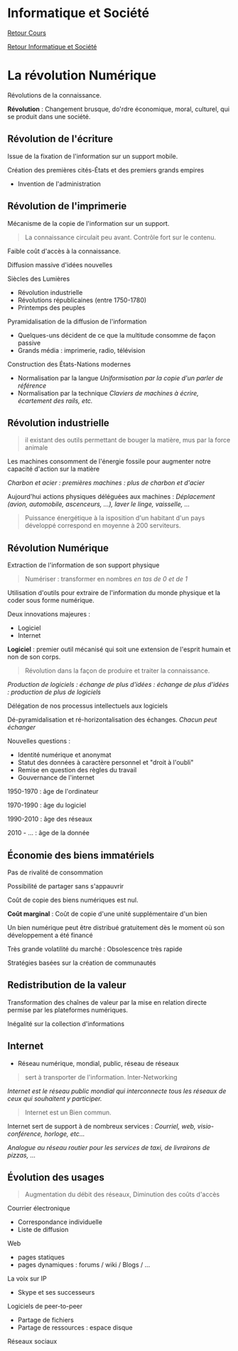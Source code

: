 # Informatique et Société

[Retour Cours](https://mcheungsen.github.io/cours/ "Licence 3")

[Retour Informatique et Société](index.md)

# La révolution Numérique

Révolutions de la connaissance.

**Révolution** : Changement brusque, do'rdre économique, moral, culturel, qui se produit dans une société.

## Révolution de l'écriture

Issue de la fixation de l'information sur un support mobile.

Création des premières cités-États et des premiers grands empires
- Invention de l'administration

## Révolution de l'imprimerie

Mécanisme de la copie de l'information sur un support.

> La connaissance circulait peu avant. Contrôle fort sur le contenu.

Faible coût d'accès à la connaissance.

Diffusion massive d'idées nouvelles

Siècles des Lumières
- Révolution industrielle
- Révolutions républicaines (entre 1750-1780)
- Printemps des peuples

Pyramidalisation de la diffusion de l'information
- Quelques-uns décident de ce que la multitude consomme de façon passive
- Grands média : imprimerie, radio, télévision

Construction des États-Nations modernes
- Normalisation par la langue *Uniformisation par la copie d'un parler de référence*
- Normalisation par la technique *Claviers de machines à écrire, écartement des rails, etc.*

## Révolution industrielle
> il existant des outils permettant de bouger la matière, mus par la force animale

Les machines consomment de l'énergie fossile pour augmenter notre capacité d'action sur la matière

*Charbon et acier : premières machines : plus de charbon et d'acier*

Aujourd'hui actions physiques déléguées aux machines :
*Déplacement (avion, automobile, ascenceurs, ...), laver le linge, vaisselle, ...*

> Puissance énergétique à la isposition d'un habitant d'un pays développé correspond en moyenne à 200 serviteurs.

## Révolution Numérique
Extraction de l'information de son support physique

> Numériser : transformer en nombres *en tas de 0 et de 1*

Utilisation d'outils pour extraire de l'information du monde physique et la coder sous forme numérique.

Deux innovations majeures :
- Logiciel
- Internet

**Logiciel** : premier outil mécanisé qui soit une extension de l'esprit humain et non de son corps.
> Révolution dans la façon de produire et traiter la connaissance.

*Production de logiciels : échange de plus d'idées : échange de plus d'idées : production de plus de logiciels*

Délégation de nos processus intellectuels aux logiciels

Dé-pyramidalisation et ré-horizontalisation des échanges. *Chacun peut échanger*

Nouvelles questions :
- Identité numérique et anonymat
- Statut des données à caractère personnel et "droit à l'oubli"
- Remise en question des règles du travail
- Gouvernance de l'internet

1950-1970 : âge de l'ordinateur

1970-1990 : âge du logiciel

1990-2010 : âge des réseaux

2010 - ... : âge de la donnée

## Économie des biens immatériels

Pas de rivalité de consommation

Possibilité de partager sans s'appauvrir

Coût de copie des biens numériques est nul.

**Coût marginal** : Coût de copie d'une unité supplémentaire d'un bien

Un bien numérique peut être distribué gratuitement dès le moment où son développement a été financé

Très grande volatilité du marché : Obsolescence très rapide

Stratégies basées sur la création de communautés

## Redistribution de la valeur

Transformation des chaînes de valeur par la mise en relation directe permise par les plateformes numériques.

Inégalité sur la collection d'informations

## Internet
- Réseau numérique, mondial, public, réseau de réseaux

> sert à transporter de l'information. Inter-Networking

*Internet est le réseau public mondial qui interconnecte tous les réseaux de ceux qui souhaitent y participer.*

> Internet est un Bien commun.

Internet sert de support à de nombreux services :
*Courriel, web, visio-conférence, horloge, etc...*

*Analogue au réseau routier pour les services de taxi, de livrairons de pizzas, ...*

## Évolution des usages 

> Augmentation du débit des réseaux, Diminution des coûts d'accès

Courrier électronique 
- Correspondance individuelle
- Liste de diffusion

Web
- pages statiques
- pages dynamiques : forums / wiki / Blogs / ...

La voix sur IP
- Skype et ses successeurs

Logiciels de peer-to-peer
- Partage de fichiers
- Partage de ressources : espace disque

Réseaux sociaux
